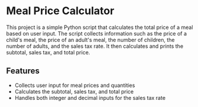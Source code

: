 # Meal Price Calculator

This project is a simple Python script that calculates the total price of a meal based on user input. The script collects information such as the price of a child's meal, the price of an adult's meal, the number of children, the number of adults, and the sales tax rate. It then calculates and prints the subtotal, sales tax, and total price.

## Features

- Collects user input for meal prices and quantities
- Calculates the subtotal, sales tax, and total price
- Handles both integer and decimal inputs for the sales tax rate
